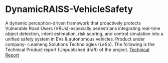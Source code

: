# DynamicRAISS-VehicleSafety
A dynamic perception-driven framework that proactively protects Vulnerable Road Users (VRUs)-especially pedestrians integrating real-time object detection, intent estimation, risk scoring, and control simulation into a unified safety system in EVs &amp; autonomous vehicles. Product under company--Leameng Solutions Technologies (LeSo).
The following is the Technical Product report (Unpublished draft) of the project. [Technical Report](https://github.com/kaustuv-d/DynamicRAISS-VehicleSafety/blob/main/DRAISS_VRU_draft02.pdf) 

